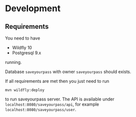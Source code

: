# Development

## Requirements

You need to have

  - Wildfly 10
  - Postgresql 9.x

running.

Database `saveyourpass` with owner `saveyourpass` should exists.

If all requirements are met then you just need to run

```
mvn wildfly:deploy
```

to run saveyourpass server. The API is available under `localhost:8080/saveyourpass/api`,
for example `localhost:8080/saveyourpass/user`.
